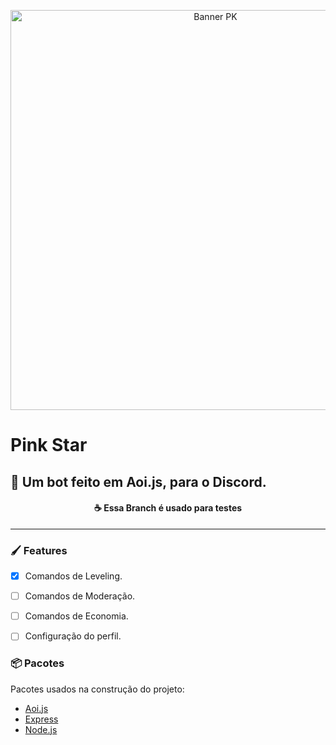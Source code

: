 <p align="center">
  <a href="https://github.com/R4l7/pinkStar/tree/main">
    <img src="https://media.discordapp.net/attachments/854522935527473173/869346524767879238/bannerPS.jpg" width="640" alt="Banner PK"/>
  </a>
</p>

# Pink Star

## 🌙 Um bot feito em Aoi.js, para o Discord.

<h4 align="center">
  ☕ Essa Branch é usado para testes
</h4>

---

### 🖌️ Features

- [x] Comandos de Leveling.
- [ ] Comandos de Moderação.
- [ ] Comandos de Economia.
- [ ] Configuração do perfil.


### 📦 Pacotes

Pacotes usados na construção do projeto:

- [Aoi.js](https://aoi.js.org)
- [Express](https://expressjs.com/)
- [Node.js](https://nodejs.org/en/)
